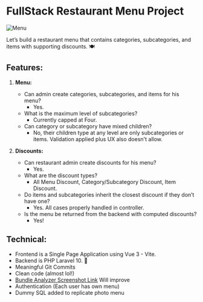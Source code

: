 # FullStack Restaurant Menu Project

![Menu](https://res.cloudinary.com/saboora/image/upload/v1706883803/Screenshot_1189_htpgmo.png)

Let’s build a restaurant menu that contains categories, subcategories, and items with supporting discounts. 🍽️

## Features:

1. **Menu:**

    - Can admin create categories, subcategories, and items for his menu?
        - Yes.
    - What is the maximum level of subcategories?
        - Currently capped at Four.
    - Can category or subcategory have mixed children?
        - No, their children type at any level are only subcategories or items. Validation applied plus UX also doesn't allow.

2. **Discounts:**
    - Can restaurant admin create discounts for his menu?
        - Yes.
    - What are the discount types?
        - All Menu Discount, Category/Subcategory Discount, Item Discount.
    - Do items and subcategories inherit the closest discount if they don’t have one?
        - Yes. All cases properly handled in controller.
    - Is the menu be returned from the backend with computed discounts?
        - Yes!

## Technical:

-   Frontend is a Single Page Application using Vue 3 - Vite.
-   Backend is PHP Laravel 10. 🐘
-   Meaningful Git Commits
-   Clean code (almost lol!)
-   [Bundle Analyzer Screenshot Link](https://res.cloudinary.com/saboora/image/upload/v1706883627/Screenshot_1188_k00prb.png) Will improve
-   Authentication (Each user has own menu)
-   Dummy SQL added to replicate photo menu
